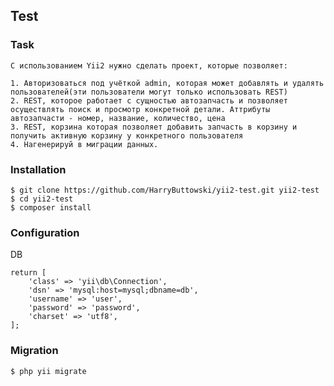 ## Test
### Task
    С использованием Yii2 нужно сделать проект, которые позволяет:

    1. Авторизоваться под учёткой admin, которая может добавлять и удалять пользователей(эти пользователи могут только использовать REST)
    2. REST, которое работает с сущностью автозапчасть и позволяет осуществлять поиск и просмотр конкретной детали. Аттрибуты автозапчасти - номер, название, количество, цена
    3. REST, корзина которая позволяет добавить запчасть в корзину и получить активную корзину у конкретного пользователя
    4. Нагенерируй в миграции данных.

### Installation
```
$ git clone https://github.com/HarryButtowski/yii2-test.git yii2-test
$ cd yii2-test
$ composer install
```

### Configuration
DB
```
return [
    'class' => 'yii\db\Connection',
    'dsn' => 'mysql:host=mysql;dbname=db',
    'username' => 'user',
    'password' => 'password',
    'charset' => 'utf8',
];
```

### Migration
```
$ php yii migrate
```


